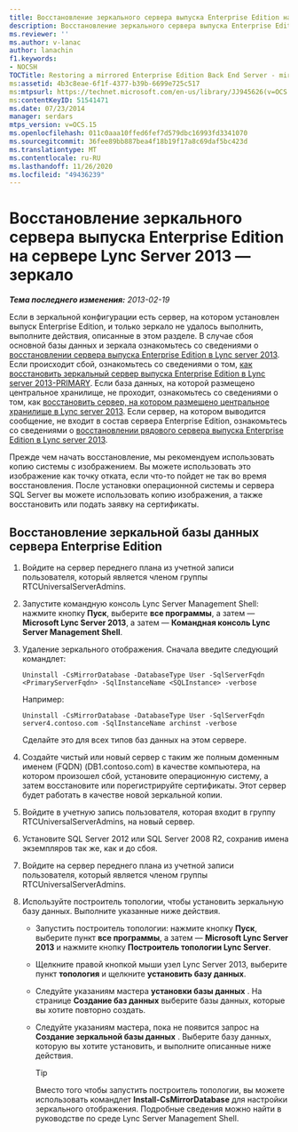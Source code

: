 ```yaml
---
title: Восстановление зеркального сервера выпуска Enterprise Edition на обратной стороне
description: Восстановление зеркального сервера выпуска Enterprise Edition, зеркально отображении.
ms.reviewer: ''
ms.author: v-lanac
author: lanachin
f1.keywords:
- NOCSH
TOCTitle: Restoring a mirrored Enterprise Edition Back End Server - mirror
ms:assetid: 4b3c8eae-6f1f-4377-b39b-6699e725c517
ms:mtpsurl: https://technet.microsoft.com/en-us/library/JJ945626(v=OCS.15)
ms:contentKeyID: 51541471
ms.date: 07/23/2014
manager: serdars
mtps_version: v=OCS.15
ms.openlocfilehash: 011c0aaa10ffed6fef7d579dbc16993fd3341070
ms.sourcegitcommit: 36fee89bb887bea4f18b19f17a8c69daf5bc423d
ms.translationtype: MT
ms.contentlocale: ru-RU
ms.lasthandoff: 11/26/2020
ms.locfileid: "49436239"
---
```

# <a name="restoring-a-mirrored-enterprise-edition-back-end-server-in-lync-server-2013---mirror"></a>Восстановление зеркального сервера выпуска Enterprise Edition на сервере Lync Server 2013 — зеркало

<div data-xmlns="http://www.w3.org/1999/xhtml">

<div class="topic" data-xmlns="http://www.w3.org/1999/xhtml" data-msxsl="urn:schemas-microsoft-com:xslt" data-cs="https://msdn.microsoft.com/">

<div data-asp="https://msdn2.microsoft.com/asp">



</div>

<div id="mainSection">

<div id="mainBody">

<span> </span>

_**Тема последнего изменения:** 2013-02-19_

Если в зеркальной конфигурации есть сервер, на котором установлен выпуск Enterprise Edition, и только зеркало не удалось выполнить, выполните действия, описанные в этом разделе. В случае сбоя основной базы данных и зеркала ознакомьтесь со сведениями о [восстановлении сервера выпуска Enterprise Edition в Lync server 2013](lync-server-2013-restoring-an-enterprise-edition-back-end-server.md). Если происходит сбой, ознакомьтесь со сведениями о том, [как восстановить зеркальный сервер выпуска Enterprise Edition в Lync server 2013-PRIMARY](lync-server-2013-restoring-a-mirrored-enterprise-edition-back-end-server-primary.md). Если база данных, на которой размещено центральное хранилище, не проходит, ознакомьтесь со сведениями о том, как [восстановить сервер, на котором размещено центральное хранилище в Lync server 2013](lync-server-2013-restoring-the-server-hosting-the-central-management-store.md). Если сервер, на котором выводится сообщение, не входит в состав сервера Enterprise Edition, ознакомьтесь со сведениями о [восстановлении рядового сервера выпуска Enterprise Edition в Lync server 2013](lync-server-2013-restoring-an-enterprise-edition-member-server.md).

Прежде чем начать восстановление, мы рекомендуем использовать копию системы с изображением. Вы можете использовать это изображение как точку отката, если что-то пойдет не так во время восстановления. После установки операционной системы и сервера SQL Server вы можете использовать копию изображения, а также восстановить или подать заявку на сертификаты.

<div>

## <a name="to-restore-an-enterprise-edition-back-end-server-mirror-database"></a>Восстановление зеркальной базы данных сервера Enterprise Edition

1.  Войдите на сервер переднего плана из учетной записи пользователя, который является членом группы RTCUniversalServerAdmins.

2.  Запустите командную консоль Lync Server Management Shell: нажмите кнопку **Пуск**, выберите **все программы**, а затем — **Microsoft Lync Server 2013**, а затем — **Командная консоль Lync Server Management Shell**.

3.  Удаление зеркального отображения. Сначала введите следующий командлет:
    
        Uninstall -CsMirrorDatabase -DatabaseType User -SqlServerFqdn <PrimaryServerFqdn> -SqlInstanceName <SQLInstance> -verbose
    
    Например:
    
        Uninstall -CsMirrorDatabase -DatabaseType User -SqlServerFqdn server4.contoso.com -SqlInstanceName archinst -verbose
    
    Сделайте это для всех типов баз данных на этом сервере.

4.  Создайте чистый или новый сервер с таким же полным доменным именем (FQDN) (DB1.contoso.com) в качестве компьютера, на котором произошел сбой, установите операционную систему, а затем восстановите или порегистрируйте сертификаты. Этот сервер будет работать в качестве новой зеркальной копии.

5.  Войдите в учетную запись пользователя, которая входит в группу RTCUniversalServerAdmins, на новый сервер.

6.  Установите SQL Server 2012 или SQL Server 2008 R2, сохранив имена экземпляров так же, как и до сбоя.

7.  Войдите на сервер переднего плана из учетной записи пользователя, который является членом группы RTCUniversalServerAdmins.

8.  Используйте построитель топологии, чтобы установить зеркальную базу данных. Выполните указанные ниже действия.
    
      - Запустить построитель топологии: нажмите кнопку **Пуск**, выберите пункт **все программы**, а затем — **Microsoft Lync Server 2013** и нажмите кнопку **Построитель топологии Lync Server**.
    
      - Щелкните правой кнопкой мыши узел Lync Server 2013, выберите пункт **топология** и щелкните **установить базу данных**.
    
      - Следуйте указаниям мастера **установки базы данных** . На странице **Создание баз данных** выберите базы данных, которые вы хотите повторно создать.
    
      - Следуйте указаниям мастера, пока не появится запрос на **Создание зеркальной базы данных** . Выберите базу данных, которую вы хотите установить, и выполните описанные ниже действия.
        
        <div>
        

        > [!TIP]
        > Вместо того чтобы запустить построитель топологии, вы можете использовать командлет <STRONG>Install-CsMirrorDatabase</STRONG> для настройки зеркального отображения. Подробные сведения можно найти в руководстве по среде Lync Server Management Shell.

        
        </div>

</div>

</div>

<span> </span>

</div>

</div>

</div>

